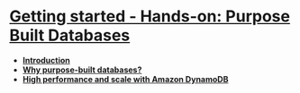 # [Getting started - Hands-on: Purpose Built Databases]( https://aws.amazon.com/getting-started/hands-on/purpose-built-databases/)

- [**Introduction**](https://aws.amazon.com/getting-started/hands-on/purpose-built-databases/)
- [**Why purpose-built databases?**](https://aws.amazon.com/getting-started/hands-on/purpose-built-databases/why-purpose-built-databases/)
- [**High performance and scale with Amazon DynamoDB**](https://aws.amazon.com/getting-started/hands-on/purpose-built-databases/dynamodb/)
